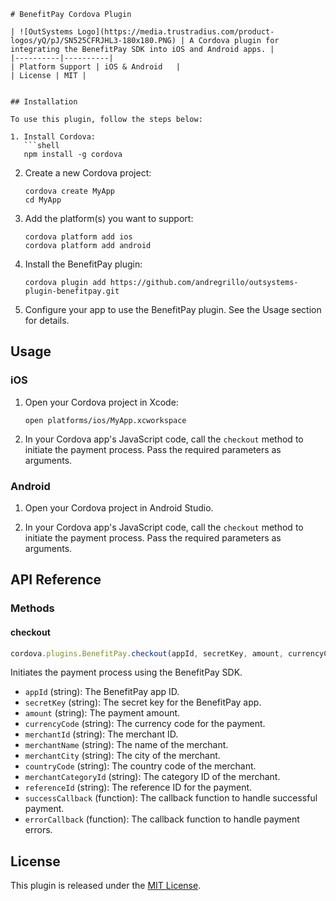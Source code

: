 ```
# BenefitPay Cordova Plugin

| ![OutSystems Logo](https://media.trustradius.com/product-logos/yQ/pJ/SN525CFRJHL3-180x180.PNG) | A Cordova plugin for integrating the BenefitPay SDK into iOS and Android apps. |
|----------|----------|
| Platform Support | iOS & Android   | 
| License | MIT | 


## Installation

To use this plugin, follow the steps below:

1. Install Cordova:
   ```shell
   npm install -g cordova
   ```

2. Create a new Cordova project:
   ```shell
   cordova create MyApp
   cd MyApp
   ```

3. Add the platform(s) you want to support:
   ```shell
   cordova platform add ios
   cordova platform add android
   ```

4. Install the BenefitPay plugin:
   ```shell
   cordova plugin add https://github.com/andregrillo/outsystems-plugin-benefitpay.git
   ```

5. Configure your app to use the BenefitPay plugin. See the Usage section for details.

## Usage

### iOS

1. Open your Cordova project in Xcode:
   ```shell
   open platforms/ios/MyApp.xcworkspace
   ```

2. In your Cordova app's JavaScript code, call the `checkout` method to initiate the payment process. Pass the required parameters as arguments.

### Android

1. Open your Cordova project in Android Studio.

2. In your Cordova app's JavaScript code, call the `checkout` method to initiate the payment process. Pass the required parameters as arguments.

## API Reference

### Methods

#### checkout

```javascript
cordova.plugins.BenefitPay.checkout(appId, secretKey, amount, currencyCode, merchantId, merchantName, merchantCity, countryCode, merchantCategoryId, referenceId, successCallback, errorCallback)
```

Initiates the payment process using the BenefitPay SDK.

- `appId` (string): The BenefitPay app ID.
- `secretKey` (string): The secret key for the BenefitPay app.
- `amount` (string): The payment amount.
- `currencyCode` (string): The currency code for the payment.
- `merchantId` (string): The merchant ID.
- `merchantName` (string): The name of the merchant.
- `merchantCity` (string): The city of the merchant.
- `countryCode` (string): The country code of the merchant.
- `merchantCategoryId` (string): The category ID of the merchant.
- `referenceId` (string): The reference ID for the payment.
- `successCallback` (function): The callback function to handle successful payment.
- `errorCallback` (function): The callback function to handle payment errors.

## License

This plugin is released under the [MIT License](LICENSE).
```

